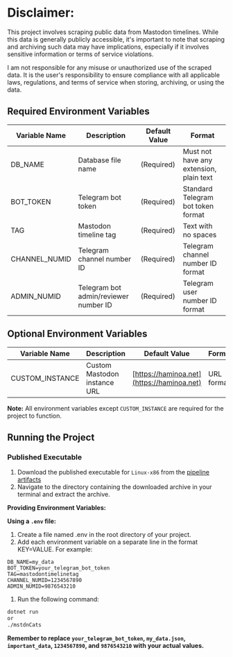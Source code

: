 # Disclaimer:

This project involves scraping public data from Mastodon timelines. While this data is generally publicly accessible, it's important to note that scraping and archiving such data may have implications, especially if it involves sensitive information or terms of service violations. 

I am not responsible for any misuse or unauthorized use of the scraped data. It is the user's responsibility to ensure compliance with all applicable laws, regulations, and terms of service when storing, archiving, or using the data.

## Required Environment Variables

| Variable Name | Description | Default Value | Format |
|---|---|---|---|
| DB_NAME | Database file name | (Required) | Must not have any extension, plain text |
| BOT_TOKEN | Telegram bot token | (Required) | Standard Telegram bot token format |
| TAG | Mastodon timeline tag | (Required) | Text with no spaces |
| CHANNEL_NUMID | Telegram channel number ID | (Required) | Telegram channel number ID format |
| ADMIN_NUMID | Telegram bot admin/reviewer number ID | (Required) | Telegram user number ID format |

## Optional Environment Variables

| Variable Name | Description | Default Value | Format |
|---|---|---|---|
| CUSTOM_INSTANCE | Custom Mastodon instance URL | [https://haminoa.net](https://haminoa.net) | URL format |

**Note:** All environment variables except `CUSTOM_INSTANCE` are required for the project to function.

## Running the Project

### Published Executable

1. Download the published executable for `Linux-x86` from the [pipeline artifacts](https://gitlab.com/mahdium/cats-of-mastodon-telegram-bot/-/pipelines/latest)
2. Navigate to the directory containing the downloaded archive in your terminal and extract the archive.

**Providing Environment Variables:**

**Using a `.env` file:**
1. Create a file named .env in the root directory of your project.
2. Add each environment variable on a separate line in the format KEY=VALUE. For example:
```
DB_NAME=my_data
BOT_TOKEN=your_telegram_bot_token
TAG=mastodontimelinetag
CHANNEL_NUMID=1234567890
ADMIN_NUMID=9876543210
```
1. Run the following command:
```bash
dotnet run
or
./mstdnCats 
```
**Remember to replace `your_telegram_bot_token`, `my_data.json`, `important_data`, `1234567890`, and `9876543210` with your actual values.**